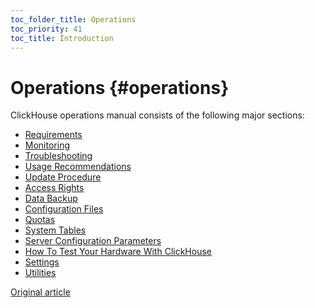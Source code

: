 ```yaml
---
toc_folder_title: Operations
toc_priority: 41
toc_title: Introduction
---
```


# Operations {#operations}

ClickHouse operations manual consists of the following major sections:

-   [Requirements](requirements.md)
-   [Monitoring](monitoring.md)
-   [Troubleshooting](troubleshooting.md)
-   [Usage Recommendations](tips.md)
-   [Update Procedure](update.md)
-   [Access Rights](access_rights.md#access-control)
-   [Data Backup](backup.md)
-   [Configuration Files](configuration_files.md)
-   [Quotas](quotas.md)
-   [System Tables](system_tables.md)
-   [Server Configuration Parameters](server_configuration_parameters/index.md)
-   [How To Test Your Hardware With ClickHouse](performance_test.md)
-   [Settings](settings/index.md)
-   [Utilities](utilities/index.md)

[Original article](https://clickhouse.tech/docs/en/operations/) <!--hide-->
